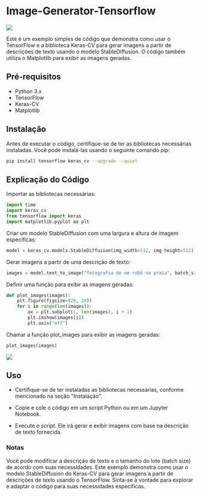 # Image-Generator-Tensorflow

<img src="Image_Generator.png"/>

Este é um exemplo simples de código que demonstra como usar o TensorFlow e a biblioteca Keras-CV para gerar imagens a partir de descrições de texto usando o modelo StableDiffusion. O código também utiliza o Matplotlib para exibir as imagens geradas.

## Pré-requisitos
- Python 3.x
- TensorFlow
- Keras-CV
- Matplotlib
## Instalação
Antes de executar o código, certifique-se de ter as bibliotecas necessárias instaladas. Você pode instalá-las usando o seguinte comando pip:

```bash
pip install tensorflow keras_cv --upgrade --quiet
```

## Explicação do Código
Importar as bibliotecas necessárias:

```python
import time
import keras_cv
from tensorflow import keras
import matplotlib.pyplot as plt
```
Criar um modelo StableDiffusion com uma largura e altura de imagem específicas:

```python
model = keras_cv.models.StableDiffusion(img_width=512, img_height=512)
```
Gerar imagens a partir de uma descrição de texto:

```python
images = model.text_to_image("fotografia de um robô na praia", batch_size=3)
```
Definir uma função para exibir as imagens geradas:

```python
def plot_images(images):
    plt.figure(figsize=(20, 20))
    for i in range(len(images)):
        ax = plt.subplot(1, len(images), i + 1)
        plt.imshow(images[i])
        plt.axis("off")
```
Chamar a função plot_images para exibir as imagens geradas:

```python
plot_images(images)
```

<img src="robots_in_the_beach.png"/>

## Uso
- Certifique-se de ter instaladas as bibliotecas necessárias, conforme mencionado na seção "Instalação".

- Copie e cole o código em um script Python ou em um Jupyter Notebook.

- Execute o script. Ele irá gerar e exibir imagens com base na descrição de texto fornecida.

### Notas
Você pode modificar a descrição de texto e o tamanho do lote (batch size) de acordo com suas necessidades.
Este exemplo demonstra como usar o modelo StableDiffusion do Keras-CV para gerar imagens a partir de descrições de texto usando o TensorFlow. Sinta-se à vontade para explorar e adaptar o código para suas necessidades específicas.

